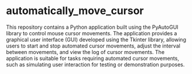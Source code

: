 # automatically_move_cursor

This repository contains a Python application built using the PyAutoGUI library to control mouse cursor movements. The application provides a graphical user interface (GUI) developed using the Tkinter library, allowing users to start and stop automated cursor movements, adjust the interval between movements, and view the log of cursor movements. The application is suitable for tasks requiring automated cursor movements, such as simulating user interaction for testing or demonstration purposes.

